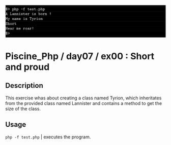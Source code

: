 <img src="../../resources/images/tyrion.png" width="1200">

# Piscine_Php / day07 / ex00 : Short and proud

## Description
This exercise whas about creating a class named Tyrion, which inheritates from the provided class named Lannister and contains a method to get the size of the class.

## Usage
`php -f test.php` | executes the program.
